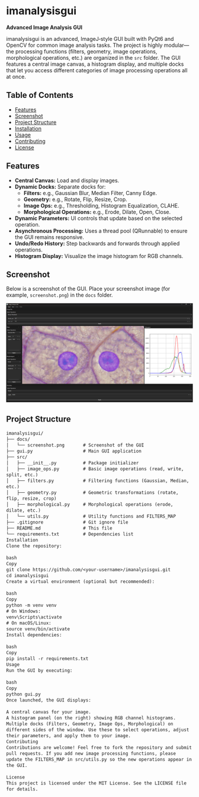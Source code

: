 # imanalysisgui

**Advanced Image Analysis GUI**

imanalysisgui is an advanced, ImageJ‑style GUI built with PyQt6 and OpenCV for common image analysis tasks. The project is highly modular—the processing functions (filters, geometry, image operations, morphological operations, etc.) are organized in the `src` folder. The GUI features a central image canvas, a histogram display, and multiple docks that let you access different categories of image processing operations all at once.

## Table of Contents

- [Features](#features)
- [Screenshot](#screenshot)
- [Project Structure](#project-structure)
- [Installation](#installation)
- [Usage](#usage)
- [Contributing](#contributing)
- [License](#license)

## Features

- **Central Canvas:** Load and display images.
- **Dynamic Docks:** Separate docks for:
  - **Filters:** e.g., Gaussian Blur, Median Filter, Canny Edge.
  - **Geometry:** e.g., Rotate, Flip, Resize, Crop.
  - **Image Ops:** e.g., Thresholding, Histogram Equalization, CLAHE.
  - **Morphological Operations:** e.g., Erode, Dilate, Open, Close.
- **Dynamic Parameters:** UI controls that update based on the selected operation.
- **Asynchronous Processing:** Uses a thread pool (QRunnable) to ensure the GUI remains responsive.
- **Undo/Redo History:** Step backwards and forwards through applied operations.
- **Histogram Display:** Visualize the image histogram for RGB channels.

## Screenshot

Below is a screenshot of the GUI. Place your screenshot image (for example, `screenshot.png`) in the `docs` folder.

![Screenshot](docs/screenshot.png)

## Project Structure

```plaintext
imanalysisgui/
├── docs/
│   └── screenshot.png       # Screenshot of the GUI
├── gui.py                   # Main GUI application
├── src/
│   ├── __init__.py          # Package initializer
│   ├── image_ops.py         # Basic image operations (read, write, split, etc.)
│   ├── filters.py           # Filtering functions (Gaussian, Median, etc.)
│   ├── geometry.py          # Geometric transformations (rotate, flip, resize, crop)
│   ├── morphological.py     # Morphological operations (erode, dilate, etc.)
│   └── utils.py             # Utility functions and FILTERS_MAP
├── .gitignore               # Git ignore file
├── README.md                # This file
└── requirements.txt         # Dependencies list
Installation
Clone the repository:

bash
Copy
git clone https://github.com/<your-username>/imanalysisgui.git
cd imanalysisgui
Create a virtual environment (optional but recommended):

bash
Copy
python -m venv venv
# On Windows:
venv\Scripts\activate
# On macOS/Linux:
source venv/bin/activate
Install dependencies:

bash
Copy
pip install -r requirements.txt
Usage
Run the GUI by executing:

bash
Copy
python gui.py
Once launched, the GUI displays:

A central canvas for your image.
A histogram panel (on the right) showing RGB channel histograms.
Multiple docks (Filters, Geometry, Image Ops, Morphological) on different sides of the window. Use these to select operations, adjust their parameters, and apply them to your image.
Contributing
Contributions are welcome! Feel free to fork the repository and submit pull requests. If you add new image processing functions, please update the FILTERS_MAP in src/utils.py so the new operations appear in the GUI.

License
This project is licensed under the MIT License. See the LICENSE file for details.
